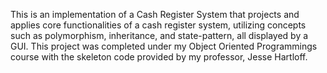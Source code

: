 This is an implementation of a Cash Register System that projects and applies core functionalities of a cash register system, utilizing concepts such as polymorphism, inheritance, and state-pattern, all displayed by a GUI. This project was completed under my Object Oriented Programmings course with the skeleton code provided by my professor, Jesse Hartloff.

